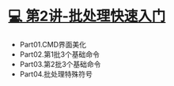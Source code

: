 # [💻 第2讲-批处理快速入门](./_book/01.批处理快速入门/第2讲.md)

- Part01.CMD界面美化
- Part02.第1批3个基础命令
- Part03.第2批3个基础命令
- Part04.批处理特殊符号